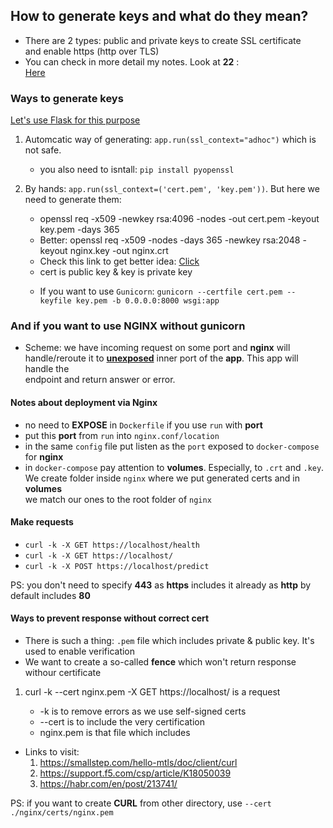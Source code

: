 <h2>How to generate keys and what do they mean?</h2>

- There are 2 types: public and private keys to create SSL certificate<br>
	and enable https (http over TLS)
- You can check in more detail my notes. Look at **22** :<br>
	<a href="https://github.com/SleeplessChallenger/SystemsExpert.git">Here</a>

<h3>Ways to generate keys</h3>

<ins>Let's use Flask for this purpose</ins>

1. Automcatic way of generating: `app.run(ssl_context="adhoc")` which is not safe.
	- you also need to isntall: `pip install pyopenssl`

2. By hands: `app.run(ssl_context=('cert.pem', 'key.pem'))`. But here we need to generate them:
	<ul>
		<li>openssl req -x509 -newkey rsa:4096 -nodes -out cert.pem -keyout key.pem -days 365</li>
		<li>Better: openssl req -x509 -nodes -days 365 -newkey rsa:2048 -keyout nginx.key -out nginx.crt</li>
		<li>Check this link to get better idea: <a href="https://www.digicert.com/kb/ssl-support/openssl-quick-reference-guide.htm">Click</a>
		<li> cert is public key & key is private key

3. If you want to use `Gunicorn`: `gunicorn --certfile cert.pem --keyfile key.pem -b 0.0.0.0:8000 wsgi:app`

<h3>And if you want to use NGINX without gunicorn</h3>

- Scheme: we have incoming request on some port and **nginx** will handle/reroute it to **<ins>unexposed</ins>** inner port of the **app**. This app will handle the<br>
	endpoint and return answer or error.

<h4>Notes about deployment via Nginx</h4>

- no need to **EXPOSE** in `Dockerfile` if you use `run` with **port**
- put this **port** from `run` into `nginx.conf/location`
- in the same `config` file put listen as the `port` exposed to `docker-compose` for **nginx**
- in `docker-compose` pay attention to **volumes**. Especially, to `.crt` and `.key`. We create folder inside `nginx` where we put generated certs and in **volumes**<br>
	we match our ones to the root folder of `nginx`

<h4>Make requests</h4>

- `curl -k -X GET https://localhost/health`
- `curl -k -X GET https://localhost/`
- `curl -k -X POST https://localhost/predict`

PS: you don't need to specify **443** as **https** includes it already as **http** by default includes **80**


<h4>Ways to prevent response without correct cert</h4>

- There is such a thing: `.pem` file which includes private & public key. It's used to enable verification
- We want to create a so-called **fence** which won't return response withour certificate

<ol>
	<li>curl -k --cert  nginx.pem  -X GET https://localhost/ is a request</li>
		<ul>
			<li>-k is to remove errors as we use self-signed certs</li>
			<li>--cert is to include the very certification</li>
			<li>nginx.pem is that file which includes</li>
		</ul>
</ol>

- Links to visit:
	1. https://smallstep.com/hello-mtls/doc/client/curl
	2. https://support.f5.com/csp/article/K18050039
	3. https://habr.com/en/post/213741/

PS: if you want to create **CURL** from other directory, use `--cert ./nginx/certs/nginx.pem`
